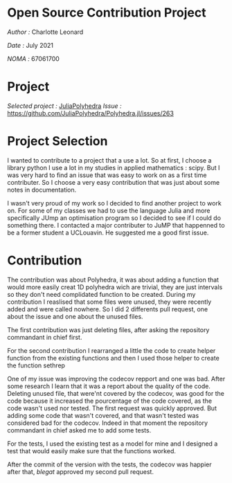 # Open Source Contribution Project
*Author :* Charlotte Leonard

*Date :* July 2021

*NOMA :* 67061700

# Project

*Selected project :* [JuliaPolyhedra](https://github.com/JuliaPolyhedra/Polyhedra.jl)
*Issue :* https://github.com/JuliaPolyhedra/Polyhedra.jl/issues/263

# Project Selection

I wanted to contribute to a project that a use a lot. So at first, I choose a library python I use a lot in my studies in applied mathematics : scipy. 
But I was very hard to find an issue that was easy to work on as a first time contributer. So I choose a very easy contribution that was just about some notes in documentation.

I wasn't very proud of my work so I decided to find another project to work on. For some of my classes we had to use the language Julia and more specifically JUmp an optimisation program so I decided to see if I could do something there.
I contacted a major contributer to JuMP that happenned to be a former student a UCLouavin. He suggested me a good first issue.


# Contribution

The contribution was about Polyhedra, it was about adding a function that would more easily creat 1D polyhedra wich are trivial, they are just intervals so they don't need complidated function to be created.
During my contribution I reaslised that some files were unused, they were recently added and were called nowhere. So I did 2 differents pull request, one about the issue and one about the unused files.

The first contribution was just deleting files, after asking the repository commandant in chief first.

For the second contribution I rearranged a little the code to create helper function from the existing functions and then I used those helper to create the function sethrep 

One of my issue was improving the codecov repport and one was bad. After some research I learn that it was a report about the quality of the code. 
Deleting unused file, that were'nt covered by the codecov, was good for the code because it increased the pourcentage of the code covered, as the code wasn't used nor tested. The first request was quickly approved. 
But adding some code that wasn't covered, and that wasn't tested was considered bad for the codecov. Indeed in that moment the repository commandant in chief asked me to add some tests.

For the tests, I used the existing test as a model for mine and I designed a test that would easily make sure that the functions worked.

After the commit of the version with the tests, the codecov was happier after that, *blegat* approved my second pull request.
